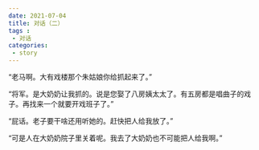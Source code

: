 ```yaml
---
date: 2021-07-04
title: 对话（二）
tags :
 - 对话
categories:
 - story
---
```


“老马啊。大有戏楼那个朱姑娘你给抓起来了。” 

“将军。是大奶奶让我抓的。说是您娶了八房姨太太了。有五房都是唱曲子的戏子。再找来一个就要开戏班子了。” 

“屁话。老子要干啥还用听她的。赶快把人给我放了。” 

“可是人在大奶奶院子里关着呢。我去了大奶奶也不可能把人给我啊。”

